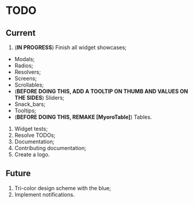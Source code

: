 # TODO

## Current

1. (**IN PROGRESS**) Finish all widget showcases;

- Modals;
- Radios;
- Resolvers;
- Screens;
- Scrollables;
- (**BEFORE DOING THIS, ADD A TOOLTIP ON THUMB AND VALUES ON THE SIDES**) Sliders;
- Snack_bars;
- Tooltips;
- (**BEFORE DOING THIS, REMAKE [MyoroTable]**) Tables.

1. Widget tests;
1. Resolve TODOs;
1. Documentation;
1. Contributing documentation;
1. Create a logo.

## Future

1. Tri-color design scheme with the blue;
1. Implement notifications.

